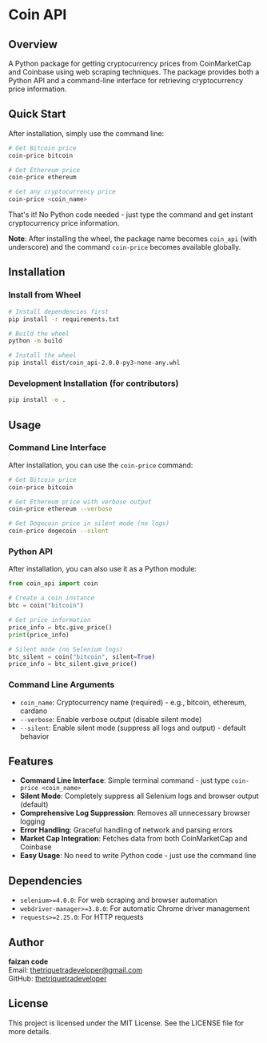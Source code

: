 # Coin API

## Overview
A Python package for getting cryptocurrency prices from CoinMarketCap and Coinbase using web scraping techniques. The package provides both a Python API and a command-line interface for retrieving cryptocurrency price information.

## Quick Start

After installation, simply use the command line:

```bash
# Get Bitcoin price
coin-price bitcoin

# Get Ethereum price  
coin-price ethereum

# Get any cryptocurrency price
coin-price <coin_name>
```

That's it! No Python code needed - just type the command and get instant cryptocurrency price information.

**Note**: After installing the wheel, the package name becomes `coin_api` (with underscore) and the command `coin-price` becomes available globally.

## Installation

### Install from Wheel
```bash
# Install dependencies first
pip install -r requirements.txt

# Build the wheel
python -m build

# Install the wheel
pip install dist/coin_api-2.0.0-py3-none-any.whl
```

### Development Installation (for contributors)
```bash
pip install -e .
```

## Usage

### Command Line Interface

After installation, you can use the `coin-price` command:

```bash
# Get Bitcoin price
coin-price bitcoin

# Get Ethereum price with verbose output
coin-price ethereum --verbose

# Get Dogecoin price in silent mode (no logs)
coin-price dogecoin --silent
```

### Python API

After installation, you can also use it as a Python module:

```python
from coin_api import coin

# Create a coin instance
btc = coin("bitcoin")

# Get price information
price_info = btc.give_price()
print(price_info)

# Silent mode (no Selenium logs)
btc_silent = coin("bitcoin", silent=True)
price_info = btc_silent.give_price()
```

### Command Line Arguments

- `coin_name`: Cryptocurrency name (required) - e.g., bitcoin, ethereum, cardano
- `--verbose`: Enable verbose output (disable silent mode)
- `--silent`: Enable silent mode (suppress all logs and output) - default behavior

## Features

- **Command Line Interface**: Simple terminal command - just type `coin-price <coin_name>`
- **Silent Mode**: Completely suppress all Selenium logs and browser output (default)
- **Comprehensive Log Suppression**: Removes all unnecessary browser logging
- **Error Handling**: Graceful handling of network and parsing errors
- **Market Cap Integration**: Fetches data from both CoinMarketCap and Coinbase
- **Easy Usage**: No need to write Python code - just use the command line

## Dependencies

- `selenium>=4.0.0`: For web scraping and browser automation
- `webdriver-manager>=3.8.0`: For automatic Chrome driver management
- `requests>=2.25.0`: For HTTP requests

## Author

**faizan code**  
Email: thetriquetradeveloper@gmail.com  
GitHub: [thetriquetradeveloper](https://github.com/thetriquetradeveloper)

## License

This project is licensed under the MIT License. See the LICENSE file for more details.
